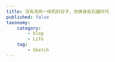 ```yaml
---
title: 没有洗烘一体机的日子，仿佛身处石器时代
published: false
taxonomy:
    category:
        - blog
        - Life
    tag:
        - Sketch
---
```


